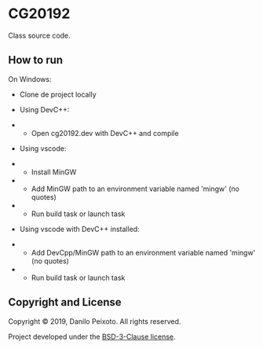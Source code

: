 # CG20192
Class source code.


How to run
----------
On Windows:
  - Clone de project locally
  
  - Using DevC++:
   - - Open cg20192.dev with DevC++ and compile
  
  - Using vscode:
  - - Install MinGW
  - - Add MinGW path to an environment variable named 'mingw' (no quotes)
  - - Run build task or launch task
  
  - Using vscode with DevC++ installed:
  - - Add DevCpp/MinGW path to an environment variable named 'mingw' (no quotes)
  - - Run build task or launch task


Copyright and License
---------------------
Copyright &copy; 2019, Danilo Peixoto. All rights reserved.

Project developed under the [BSD-3-Clause license](LICENSE).
